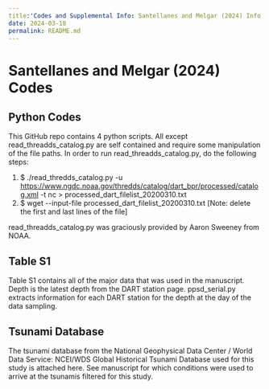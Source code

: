 ```yaml
---
title:'Codes and Supplemental Info: Santellanes and Melgar (2024) Info'
date: 2024-03-18
permalink: README.md
---
```


# Santellanes and Melgar (2024) Codes
## Python Codes
This GitHub repo contains 4 python scripts. All except read_threadds_catalog.py are self contained and require some manipulation of the file paths.
In order to run read_threadds_catalog.py, do the following steps:

1. $ ./read_thredds_catalog.py -u https://www.ngdc.noaa.gov/thredds/catalog/dart_bpr/processed/catalog.xml -t nc > processed_dart_filelist_20200310.txt
2. $ wget --input-file processed_dart_filelist_20200310.txt [Note: delete the first and last lines of the file]

read_threadds_catalog.py was graciously provided by Aaron Sweeney from NOAA.

## Table S1

Table S1 contains all of the major data that was used in the manuscript. Depth is the latest depth from the DART station page. ppsd_serial.py extracts information for each DART station
for the depth at the day of the data sampling.

## Tsunami Database

The tsunami database from the National Geophysical Data Center / World Data Service: NCEI/WDS Global Historical Tsunami Database used for this study is attached here. 
See manuscript for which conditions were used to arrive at the tsunamis filtered for this study.
